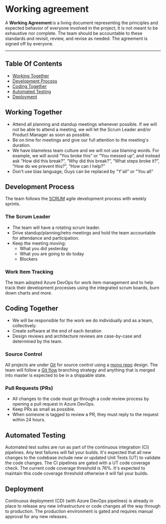 # Working agreement

A **Working Agreement** is a living document representing the principles and expected behavior of everyone involved in the project; it is not meant to be exhaustive nor complete. The team should be accountable to these standards and revisit, review, and revise as needed. The agreement is signed off by everyone.

---

## Table Of Contents

<!-- toc -->

- [Working Together](#working-together)
- [Development Process](#development-process)
- [Coding Together](#coding-together)
- [Automated Testing](#automated-testing)
- [Deployment](#deployment)

<!-- tocstop -->

## Working Together

- Attend all planning and standup meetings whenever possible. If we will not be able to attend a meeting, we will let the Scrum Leader and/or Product Manager as soon as possible.
- Be on time for meetings and give our full attention to the meeting's duration.
- We have blameless team culture and we will not use blaming words. For example, we will avoid “You broke this” or “You messed up”, and instead ask “How did this break?”, “Why did this break?”, “What steps broke it?”, “How do we prevent this?”, “How can I help?”
- Don't use bias language, Guys can be replaced by "Y'all" or "You all"

## Development Process

The team follows the [SCRUM](<https://en.wikipedia.org/wiki/Scrum_(software_development)>) agile development process with weekly sprints.

### The Scrum Leader

- The team will have a rotating scrum leader.
- Drive standup/planning/retro meetings and hold the team accountable for attendance and participation.
- Keep the meeting moving:
  - What you did yesterday
  - What you are going to do today
  - Blockers

### Work Item Tracking

The team adopted Azure DevOps for work item management and to help track their development processes using the integrated scrum boards, burn down charts and more.

## Coding Together

- We will be responsible for the work we do individually and as a team, collectively.
- Create software at the end of each iteration
- Design reviews and architecture reviews are case-by-case and determined by the team.

### Source Control

All projects are under [Git](https://git-scm.com/) for source control using a [mono repo](https://www.atlassian.com/git/tutorials/monorepos) design. The team will follow a [Git flow](https://docs.microsoft.com/en-us/azure/architecture/framework/devops/gitflow-branch-workflow) branching strategy and anything that is merged into master is expected to be in a shippable state.

### Pull Requests (PRs)

- All changes to the code must go through a code review process by opening a pull request in Azure DevOps.
- Keep PRs as small as possible.
- When someone is tagged to review a PR, they must reply to the request within 24 hours.

## Automated Testing

Automated test suites are run as part of the continuous integration (CI) pipelines. Any test failures will fail your builds. It's expected that all new changes to the codebase include new or updated Unit Tests (UT) to validate the code changes. The CI pipelines are gated with a UT code coverage check. The current code coverage threshold is 76%. It's expected to maintain this code coverage threshold otherwise it will fail your builds.

## Deployment

Continuous deployment (CD) (with Azure DevOps pipelines) is already in place to release any new infrastructure or code changes all the way through to production. The production environment is gated and requires manual approval for any new releases.
